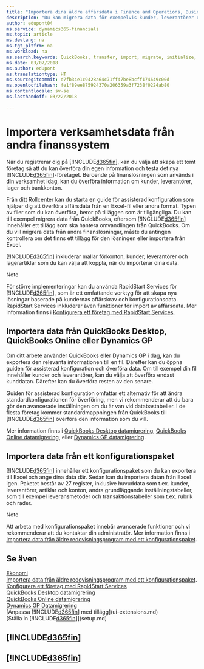 ```yaml
---
title: "Importera dina äldre affärsdata i Finance and Operations, Business edition | Microsoft Docs"
description: "Du kan migrera data för exempelvis kunder, leverantörer och lager från Excel, QuickBooks eller Dynamics GP till Finance and Operations, Business edition."
author: edupont04
ms.service: dynamics365-financials
ms.topic: article
ms.devlang: na
ms.tgt_pltfrm: na
ms.workload: na
ms.search.keywords: QuickBooks, transfer, import, migrate, initialize, implement
ms.date: 03/07/2018
ms.author: edupont
ms.translationtype: HT
ms.sourcegitcommit: d7fb34e1c9428a64c71ff47be8bcff174649c00d
ms.openlocfilehash: fe1f89ee875924370a206359a3f7238f0224ab80
ms.contentlocale: sv-se
ms.lasthandoff: 03/22/2018

---
```

# <a name="importing-business-data-from-other-finance-systems"></a>Importera verksamhetsdata från andra finanssystem
När du registrerar dig på [!INCLUDE[d365fin](includes/d365fin_md.md)], kan du välja att skapa ett tomt företag så att du kan överföra din egen information och testa det nya [!INCLUDE[d365fin](includes/d365fin_md.md)]-företaget. Beroende på finanslösningen som används i din verksamhet idag, kan du överföra information om kunder, leverantörer, lager och bankkonton.  

Från ditt Rollcenter kan du starta en guide för assisterad konfiguration som hjälper dig att överföra affärsdata från en Excel-fil eller andra format. Typen av filer som du kan överföra, beror på tilläggen som är tillgängliga. Du kan till exempel migrera data från QuickBooks, eftersom [!INCLUDE[d365fin](includes/d365fin_md.md)] innehåller ett tillägg som ska hantera omvandlingen från QuickBooks. Om du vill migrera data från andra finanslösningar, måste du antingen kontrollera om det finns ett tillägg för den lösningen eller importera från Excel.  

[!INCLUDE[d365fin](includes/d365fin_md.md)] inkluderar mallar förkonton, kunder, leverantörer och lagerartiklar som du kan välja att koppla, när du importerar dina data.

> [!NOTE]  
> För större implementeringar kan du använda RapidStart Services för [!INCLUDE[d365fin](includes/d365fin_md.md)], som är ett omfattande verktyg för att skapa nya lösningar baserade på kundernas affärskrav och konfigurationsdata. RapidStart Services inkluderar även funktioner för import av affärsdata. Mer information finns i [Konfigurera ett företag med RapidStart Services](admin-set-up-a-company-with-rapidstart.md).  

## <a name="importing-data-from-quickbooks-desktop-quickbooks-online-or-dynamics-gp"></a>Importera data från QuickBooks Desktop, QuickBooks Online eller Dynamics GP
Om ditt arbete använder QuickBooks eller Dynamics GP i dag, kan du exportera den relevanta informationen till en fil. Därefter kan du öppna guiden för assisterad konfiguration och överföra data.
Om till exempel din fil innehåller kunder och leverantörer, kan du välja att överföra endast kunddatan. Därefter kan du överföra resten av den senare.  

Guiden för assisterad konfiguration omfattar ett alternativ för att ändra standardkonfigurationen för överföring, men vi rekommenderar att du bara gör den avancerade inställningen om du är van vid databastabeller. I de flesta företag kommer standardmappningen från QuickBooks till [!INCLUDE[d365fin](includes/d365fin_md.md)] överföra den information som du vill.  

Mer information finns i [QuickBooks Desktop datamigrering](ui-extensions-quickbooks-data-migration.md), [QuickBooks Online datamigrering](ui-extensions-quickbooks-online-data-migration.md), eller [Dynamics GP datamigrering](ui-extensions-dynamicsgp-data-migration.md).  

## <a name="importing-data-from-configuration-packages"></a>Importera data från ett konfigurationspaket
[!INCLUDE[d365fin](includes/d365fin_md.md)] innehåller ett konfigurationspaket som du kan exportera till Excel och ange dina data där. Sedan kan du importera datan från Excel igen. Paketet består av 27 register, inklusive huvuddata som t.ex. kunder, leverantörer, artiklar och konton, andra grundläggande inställningstabeller, som till exempel leveransmetoder och transaktionstabeller som t.ex. rubrik och rader.  

> [!NOTE]  
>   Att arbeta med konfigurationspaket innebär avancerade funktioner och vi rekommenderar att du kontaktar din administratör. Mer information finns i [Importera data från äldre redovisningsprogram med ett konfigurationspaket](across-import-data-configuration-packages.md).  

## <a name="see-also"></a>Se även
[Ekonomi](finance.md)  
[Importera data från äldre redovisningsprogram med ett konfigurationspaket](across-import-data-configuration-packages.md).  
[Konfigurera ett företag med RapidStart Services](admin-set-up-a-company-with-rapidstart.md)  
[QuickBooks Desktop datamigrering](ui-extensions-quickbooks-data-migration.md)  
[QuickBooks Online datamigrering](ui-extensions-quickbooks-online-data-migration.md)  
[Dynamics GP Datamigrering](ui-extensions-dynamicsgp-data-migration.md)  
[Anpassa [!INCLUDE[d365fin](includes/d365fin_md.md)] med tillägg](ui-extensions.md)   
[Ställa in [!INCLUDE[d365fin](includes/d365fin_md.md)]](setup.md)

## [!INCLUDE[d365fin](includes/free_trial_md.md)]  
## [!INCLUDE[d365fin](includes/training_link_md.md)]

